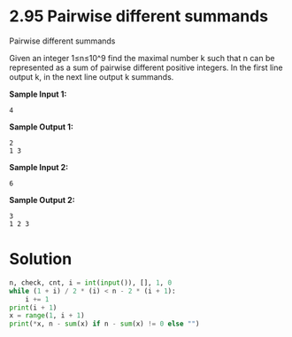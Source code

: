 # 2.95 Pairwise different summands

Pairwise different summands

Given an integer 1≤n≤10^9 find the maximal number k such that n can be represented as a sum of pairwise different
positive integers. In the first line output k, in the next line output k summands.

**Sample Input 1:**

```
4
```

**Sample Output 1:**

```
2
1 3 
```

**Sample Input 2:**

```
6
```

**Sample Output 2:**

```
3
1 2 3 
```

# Solution

```python
n, check, cnt, i = int(input()), [], 1, 0
while (1 + i) / 2 * (i) < n - 2 * (i + 1):
    i += 1
print(i + 1)
x = range(1, i + 1)
print(*x, n - sum(x) if n - sum(x) != 0 else "")
```